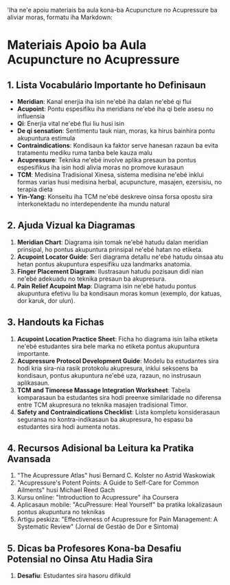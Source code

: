 'Iha ne'e apoiu materiais ba aula kona-ba Acupuncture no Acupressure ba aliviar moras, formatu iha Markdown:

# Materiais Apoio ba Aula Acupuncture no Acupressure

## 1. Lista Vocabulário Importante ho Definisaun

- **Meridian**: Kanal enerjia iha isin ne'ebé iha dalan ne'ebé qi flui
- **Acupoint**: Pontu espesifiku iha meridians ne'ebé iha qi bele asesu no influensia
- **Qi**: Enerjia vital ne'ebé flui liu husi isin
- **De qi sensation**: Sentimentu tauk nian, moras, ka hirus bainhira pontu akupuntura estimula
- **Contraindications**: Kondisaun ka faktor serve hanesan razaun ba evita tratamentu mediku ruma tanba bele kauza malu
- **Acupressure**: Teknika ne'ebé involve aplika presaun ba pontus espesifikus iha isin hodi alivia moras no promove kurasaun
- **TCM**: Medisina Tradisional Xinesa, sistema medisina ne'ebé inklui formas varias husi medisina herbal, acupuncture, masajen, ezersisiu, no terapia dieta
- **Yin-Yang**: Konseitu iha TCM ne'ebé deskreve oinsa forsa opostu sira interkonektadu no interdependente iha mundu natural

## 2. Ajuda Vizual ka Diagramas

1. **Meridian Chart**: Diagrama isin tomak ne'ebé hatudu dalan meridian prinsipal, ho pontus akupuntura prinsipal ne'ebé hatan no etiketa.
2. **Acupoint Locator Guide**: Seri diagrama detallu ne'ebé hatudu oinsaa atu hetan pontus akupuntura espesifiku uza landmarks anatomia.
3. **Finger Placement Diagram**: Ilustrasaun hatudu pozisaun didi nian ne'ebé adekuadu no teknika presaun ba akupresura.
4. **Pain Relief Acupoint Map**: Diagrama isin ne'ebé hatudu pontus akupuntura efetivu liu ba kondisaun moras komun (exemplo, dor katuas, dor karuk, dor ulun).

## 3. Handouts ka Fichas

1. **Acupoint Location Practice Sheet**: Ficha ho diagrama isin laiha etiketa ne'ebé estudantes sira bele marka no etiketa pontus akupuntura importante.
2. **Acupressure Protocol Development Guide**: Modelu ba estudantes sira hodi kria sira-nia rasik protokolu akupresura, inklui seksoens ba kondisaun, pontus akupuntura ne'ebé uza, razaun, no instrusaun aplikasaun.
3. **TCM and Timorese Massage Integration Worksheet**: Tabela komparasaun ba estudantes sira hodi preenxe similaridade no diferensa entre TCM akupresura no teknika masajen tradisional Timor.
4. **Safety and Contraindications Checklist**: Lista kompletu konsiderasaun seguransa no kontra-indikasaun ba akupresura, ho espasu ba estudantes sira hodi aumenta notas.

## 4. Recursos Adisional ba Leitura ka Pratika Avansada

1. "The Acupressure Atlas" husi Bernard C. Kolster no Astrid Waskowiak
2. "Acupressure's Potent Points: A Guide to Self-Care for Common Ailments" husi Michael Reed Gach
3. Kursu online: "Introduction to Acupressure" iha Coursera
4. Aplicasaun mobile: "AcuPressure: Heal Yourself" ba pratika lokalizasaun pontus akupuntura no teknikas
5. Artigu peskiza: "Effectiveness of Acupressure for Pain Management: A Systematic Review" (Jornal de Gestão de Dor e Sintoma)

## 5. Dicas ba Profesores Kona-ba Desafiu Potensial no Oinsa Atu Hadia Sira

1. **Desafiu**: Estudantes sira hasoru difikuld